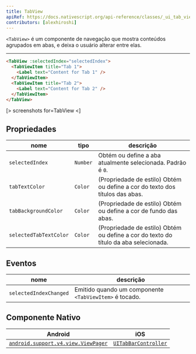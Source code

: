 ```yaml
---
title: TabView
apiRef: https://docs.nativescript.org/api-reference/classes/_ui_tab_view_.tabview
contributors: [alexhiroshi]
---
```


`<TabView>` é um componente de navegação que mostra conteúdos agrupados em abas, e deixa o usuário alterar entre elas.

---

```html
<TabView :selectedIndex="selectedIndex">
  <TabViewItem title="Tab 1">
    <Label text="Content for Tab 1" />
  </TabViewItem>
  <TabViewItem title="Tab 2">
    <Label text="Content for Tab 2" />
  </TabViewItem>
</TabView>
```

[> screenshots for=TabView <]

## Propriedades

| nome | tipo | descrição |
|------|------|-------------|
| `selectedIndex` | `Number` | Obtém ou define a aba atualmente selecionada. Padrão é `0`.
| `tabTextColor` | `Color` | (Propriedade de estilo) Obtém ou define a cor do texto dos títulos das abas.
| `tabBackgroundColor` | `Color` | (Propriedade de estilo) Obtém ou define a cor de fundo das abas.
| `selectedTabTextColor` | `Color` | (Propriedade de estilo) Obtém ou define a cor do texto do título da aba selecionada.

## Eventos

| nome | descrição |
|------|-------------|
| `selectedIndexChanged` | Emitido quando um componente `<TabViewItem>` é tocado.

## Componente Nativo

| Android | iOS |
|---------|-----|
| [`android.support.v4.view.ViewPager`](https://developer.android.com/reference/android/support/v4/view/ViewPager.html) | [`UITabBarController`](https://developer.apple.com/documentation/uikit/uitabbarcontroller)

